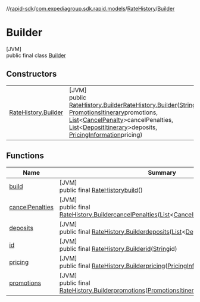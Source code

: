//[rapid-sdk](../../../../index.md)/[com.expediagroup.sdk.rapid.models](../../index.md)/[RateHistory](../index.md)/[Builder](index.md)

# Builder

[JVM]\
public final class [Builder](index.md)

## Constructors

| | |
|---|---|
| [RateHistory.Builder](-rate-history.-builder.md) | [JVM]<br>public [RateHistory.Builder](index.md)[RateHistory.Builder](-rate-history.-builder.md)([String](https://docs.oracle.com/javase/8/docs/api/java/lang/String.html)id, [PromotionsItinerary](../../-promotions-itinerary/index.md)promotions, [List](https://docs.oracle.com/javase/8/docs/api/java/util/List.html)&lt;[CancelPenalty](../../-cancel-penalty/index.md)&gt;cancelPenalties, [List](https://docs.oracle.com/javase/8/docs/api/java/util/List.html)&lt;[DepositItinerary](../../-deposit-itinerary/index.md)&gt;deposits, [PricingInformation](../../-pricing-information/index.md)pricing) |

## Functions

| Name | Summary |
|---|---|
| [build](build.md) | [JVM]<br>public final [RateHistory](../index.md)[build](build.md)() |
| [cancelPenalties](cancel-penalties.md) | [JVM]<br>public final [RateHistory.Builder](index.md)[cancelPenalties](cancel-penalties.md)([List](https://docs.oracle.com/javase/8/docs/api/java/util/List.html)&lt;[CancelPenalty](../../-cancel-penalty/index.md)&gt;cancelPenalties) |
| [deposits](deposits.md) | [JVM]<br>public final [RateHistory.Builder](index.md)[deposits](deposits.md)([List](https://docs.oracle.com/javase/8/docs/api/java/util/List.html)&lt;[DepositItinerary](../../-deposit-itinerary/index.md)&gt;deposits) |
| [id](id.md) | [JVM]<br>public final [RateHistory.Builder](index.md)[id](id.md)([String](https://docs.oracle.com/javase/8/docs/api/java/lang/String.html)id) |
| [pricing](pricing.md) | [JVM]<br>public final [RateHistory.Builder](index.md)[pricing](pricing.md)([PricingInformation](../../-pricing-information/index.md)pricing) |
| [promotions](promotions.md) | [JVM]<br>public final [RateHistory.Builder](index.md)[promotions](promotions.md)([PromotionsItinerary](../../-promotions-itinerary/index.md)promotions) |
